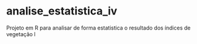 # analise_estatistica_iv
Projeto em R para analisar de forma estatistica o resultado dos índices de vegetação l

